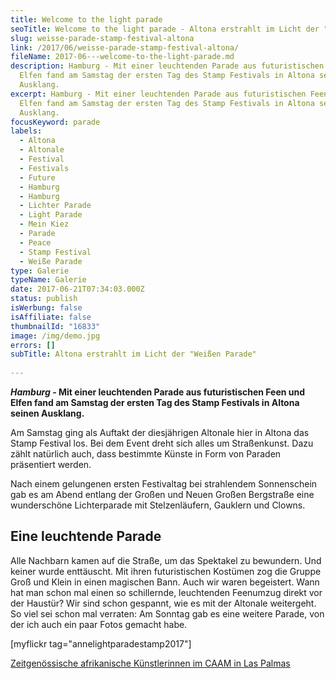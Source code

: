 ```yaml
---
title: Welcome to the light parade
seoTitle: Welcome to the light parade - Altona erstrahlt im Licht der "Weißen Parade"
slug: weisse-parade-stamp-festival-altona
link: /2017/06/weisse-parade-stamp-festival-altona/
fileName: 2017-06---welcome-to-the-light-parade.md
description: Hamburg - Mit einer leuchtenden Parade aus futuristischen Feen und
  Elfen fand am Samstag der ersten Tag des Stamp Festivals in Altona seinen
  Ausklang.
excerpt: Hamburg - Mit einer leuchtenden Parade aus futuristischen Feen und
  Elfen fand am Samstag der ersten Tag des Stamp Festivals in Altona seinen
  Ausklang.
focusKeyword: parade
labels:
  - Altona
  - Altonale
  - Festival
  - Festivals
  - Future
  - Hamburg
  - Hamburg
  - Lichter Parade
  - Light Parade
  - Mein Kiez
  - Parade
  - Peace
  - Stamp Festival
  - Weiße Parade
type: Galerie
typeName: Galerie
date: 2017-06-21T07:34:03.000Z
status: publish
isWerbung: false
isAffiliate: false
thumbnailId: "16833"
image: /img/demo.jpg
errors: []
subTitle: Altona erstrahlt im Licht der "Weißen Parade"
  
---
```


**_Hamburg_ - Mit einer leuchtenden Parade aus futuristischen Feen und Elfen
fand am Samstag der ersten Tag des Stamp Festivals in Altona seinen Ausklang.**

Am Samstag ging als Auftakt der diesjährigen Altonale hier in Altona das Stamp
Festival los. Bei dem Event dreht sich alles um Straßenkunst. Dazu zählt
natürlich auch, dass bestimmte Künste in Form von Paraden präsentiert werden.

Nach einem gelungenen ersten Festivaltag bei strahlendem Sonnenschein gab es am
Abend entlang der Großen und Neuen Großen Bergstraße eine wunderschöne
Lichterparade mit Stelzenläufern, Gauklern und Clowns.

## Eine leuchtende Parade

Alle Nachbarn kamen auf die Straße, um das Spektakel zu bewundern. Und keiner
wurde enttäuscht. Mit ihren futuristischen Kostümen zog die Gruppe Groß und
Klein in einen magischen Bann. Auch wir waren begeistert. Wann hat man schon mal
einen so schillernde, leuchtenden Feenumzug direkt vor der Haustür? Wir sind
schon gespannt, wie es mit der Altonale weitergeht. So viel sei schon mal
verraten: Am Sonntag gab es eine weitere Parade, von der ich auch ein paar Fotos
gemacht habe.

[myflickr tag="annelightparadestamp2017"]

[Zeitgenössische afrikanische Künstlerinnen im CAAM in Las Palmas](/2017/06/el-iris-de-lucy-las-palmas/)

  